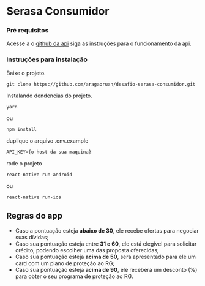 # Serasa Consumidor
### Pré requisitos
Acesse a o [github da api](https://github.com/aragaoruan/desafio-sarasa-consumidor-api) siga as instruções para o funcionamento da api.

### Instruções para instalação

Baixe o projeto.
```
git clone https://github.com/aragaoruan/desafio-serasa-consumidor.git
```

Instalando dendencias do projeto.

```
yarn
```
ou
```
npm install
```

duplique o arquivo .env.example
```
API_KEY={o host da sua maquina}
```

rode o projeto

```
react-native run-android
```
ou
```
react-native run-ios
```

## Regras do app
* Caso a pontuação esteja **abaixo de 30**, ele recebe ofertas para negociar suas dívidas;
* Caso sua pontuação esteja entre **31 e 60**, ele está elegível para solicitar crédito, podendo escolher uma das proposta oferecidas;
* Caso sua pontuação esteja **acima de 50**, será apresentado para ele um card com um plano de proteção ao RG;
* Caso sua pontuação esteja **acima de 90**, ele receberá um desconto (%) para obter o seu programa de proteção ao RG.



